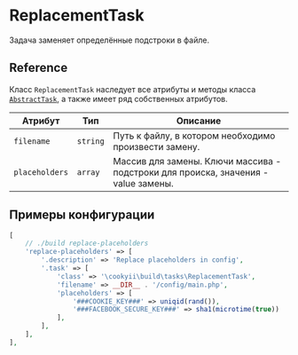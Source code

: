 ReplacementTask
===============

Задача заменяет определённые подстроки в файле.

Reference
---------

Класс `ReplacementTask` наследует все атрибуты и методы класса [`AbstractTask`][], а также имеет ряд собственных атрибутов.

| Атрибут | Тип | Описание | 
| ------- | --- | -------- |
| `filename` | `string` | Путь к файлу, в котором необходимо произвести замену. |
| `placeholders` | `array` | Массив для замены. Ключи массива - подстроки для происка, значения - value замены. |

Примеры конфигурации
--------------------
```php
[
    // ./build replace-placeholders
    'replace-placeholders' => [
        '.description' => 'Replace placeholders in config',
        '.task' => [
            'class' => '\cookyii\build\tasks\ReplacementTask',
            'filename' => __DIR__ . '/config/main.php',
            'placeholders' => [
                '###COOKIE_KEY###' => uniqid(rand()),
                '###FACEBOOK_SECURE_KEY###' => sha1(microtime(true))
            ],            
        ],
    ],
],
```

[`AbstractTask`]: 03-reference-abstract-task.md